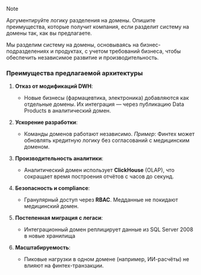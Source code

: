 > [!NOTE]
> Аргументируйте логику разделения на домены. Опишите преимущества, которые получит компания, если разделит систему на домены так, как вы предлагаете.


Мы разделим систему на домены, основываясь на бизнес-подразделениях и продуктах, 
с учетом требований бизнеса, чтобы обеспечить независимое развитие и производительность.

### **Преимущества предлагаемой архитектуры**

1. **Отказ от модификаций DWH**:
    - Новые бизнесы (фармацевтика, электроника) добавляются как отдельные домены. Их интеграция — через публикацию Data Products в аналитический домен.
        
2. **Ускорение разработки**:
    - Команды доменов работают независимо. _Пример_: Финтех может обновлять кредитную логику без согласований с медицинским доменом.
        
3. **Производительность аналитики**:
    - Аналитический домен использует **ClickHouse** (OLAP), что сокращает время построения отчётов с часов до секунд.
        
4. **Безопасность и compliance**:
    - Гранулярный доступ через **RBAC**. Медданные не покидают медицинский домен.
        
5. **Постепенная миграция с легаси**:
    - Интеграционный домен реплицирует данные из SQL Server 2008 в новые хранилища 
        
6. **Масштабируемость**:
    - Пиковые нагрузки в одном домене (например, ИИ-расчёты) не влияют на финтех-транзакции.


